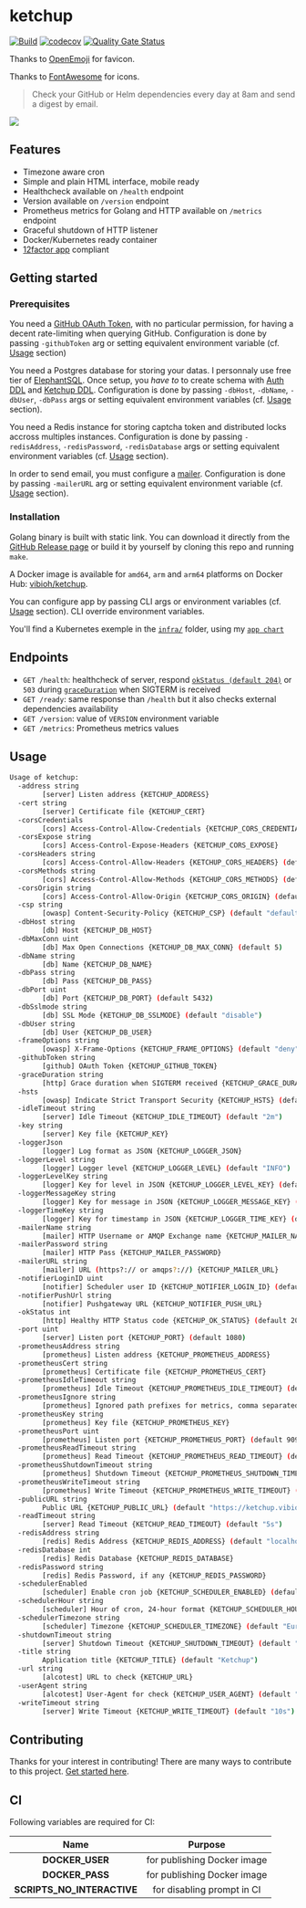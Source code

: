 # ketchup

[![Build](https://github.com/ViBiOh/ketchup/workflows/Build/badge.svg)](https://github.com/ViBiOh/ketchup/actions)
[![codecov](https://codecov.io/gh/ViBiOh/ketchup/branch/main/graph/badge.svg)](https://codecov.io/gh/ViBiOh/ketchup)
[![Quality Gate Status](https://sonarcloud.io/api/project_badges/measure?project=ViBiOh_ketchup&metric=alert_status)](https://sonarcloud.io/dashboard?id=ViBiOh_ketchup)

Thanks to [OpenEmoji](https://openmoji.org) for favicon.

Thanks to [FontAwesome](https://fontawesome.com) for icons.

> Check your GitHub or Helm dependencies every day at 8am and send a digest by email.

![](ketchup.png)

## Features

- Timezone aware cron
- Simple and plain HTML interface, mobile ready
- Healthcheck available on `/health` endpoint
- Version available on `/version` endpoint
- Prometheus metrics for Golang and HTTP available on `/metrics` endpoint
- Graceful shutdown of HTTP listener
- Docker/Kubernetes ready container
- [12factor app](https://12factor.net) compliant

## Getting started

### Prerequisites

You need a [GitHub OAuth Token](https://github.com/settings/tokens), with no particular permission, for having a decent rate-limiting when querying GitHub. Configuration is done by passing `-githubToken` arg or setting equivalent environment variable (cf. [Usage](#usage) section)

You need a Postgres database for storing your datas. I personnaly use free tier of [ElephantSQL](https://www.elephantsql.com). Once setup, you _have to_ to create schema with [Auth DDL](https://github.com/ViBiOh/auth/blob/main/ddl.sql) and [Ketchup DDL](sql/ddl.sql). Configuration is done by passing `-dbHost`, `-dbName`, `-dbUser`, `-dbPass` args or setting equivalent environment variables (cf. [Usage](#usage) section).

You need a Redis instance for storing captcha token and distributed locks accross multiples instances. Configuration is done by passing `-redisAddress`, `-redisPassword`, `-redisDatabase` args or setting equivalent environment variables (cf. [Usage](#usage) section).

In order to send email, you must configure a [mailer](https://github.com/ViBiOh/mailer#getting-started). Configuration is done by passing `-mailerURL` arg or setting equivalent environment variable (cf. [Usage](#usage) section).

### Installation

Golang binary is built with static link. You can download it directly from the [GitHub Release page](https://github.com/ViBiOh/ketchup/releases) or build it by yourself by cloning this repo and running `make`.

A Docker image is available for `amd64`, `arm` and `arm64` platforms on Docker Hub: [vibioh/ketchup](https://hub.docker.com/r/vibioh/ketchup/tags).

You can configure app by passing CLI args or environment variables (cf. [Usage](#usage) section). CLI override environment variables.

You'll find a Kubernetes exemple in the [`infra/`](infra/) folder, using my [`app chart`](https://github.com/ViBiOh/charts/tree/main/app)

## Endpoints

- `GET /health`: healthcheck of server, respond [`okStatus (default 204)`](#usage) or `503` during [`graceDuration`](#usage) when SIGTERM is received
- `GET /ready`: same response than `/health` but it also checks external dependencies availability
- `GET /version`: value of `VERSION` environment variable
- `GET /metrics`: Prometheus metrics values

## Usage

```bash
Usage of ketchup:
  -address string
        [server] Listen address {KETCHUP_ADDRESS}
  -cert string
        [server] Certificate file {KETCHUP_CERT}
  -corsCredentials
        [cors] Access-Control-Allow-Credentials {KETCHUP_CORS_CREDENTIALS}
  -corsExpose string
        [cors] Access-Control-Expose-Headers {KETCHUP_CORS_EXPOSE}
  -corsHeaders string
        [cors] Access-Control-Allow-Headers {KETCHUP_CORS_HEADERS} (default "Content-Type")
  -corsMethods string
        [cors] Access-Control-Allow-Methods {KETCHUP_CORS_METHODS} (default "GET")
  -corsOrigin string
        [cors] Access-Control-Allow-Origin {KETCHUP_CORS_ORIGIN} (default "*")
  -csp string
        [owasp] Content-Security-Policy {KETCHUP_CSP} (default "default-src 'self'; base-uri 'self'; script-src 'self' 'unsafe-inline'; style-src 'self' 'unsafe-inline'")
  -dbHost string
        [db] Host {KETCHUP_DB_HOST}
  -dbMaxConn uint
        [db] Max Open Connections {KETCHUP_DB_MAX_CONN} (default 5)
  -dbName string
        [db] Name {KETCHUP_DB_NAME}
  -dbPass string
        [db] Pass {KETCHUP_DB_PASS}
  -dbPort uint
        [db] Port {KETCHUP_DB_PORT} (default 5432)
  -dbSslmode string
        [db] SSL Mode {KETCHUP_DB_SSLMODE} (default "disable")
  -dbUser string
        [db] User {KETCHUP_DB_USER}
  -frameOptions string
        [owasp] X-Frame-Options {KETCHUP_FRAME_OPTIONS} (default "deny")
  -githubToken string
        [github] OAuth Token {KETCHUP_GITHUB_TOKEN}
  -graceDuration string
        [http] Grace duration when SIGTERM received {KETCHUP_GRACE_DURATION} (default "30s")
  -hsts
        [owasp] Indicate Strict Transport Security {KETCHUP_HSTS} (default true)
  -idleTimeout string
        [server] Idle Timeout {KETCHUP_IDLE_TIMEOUT} (default "2m")
  -key string
        [server] Key file {KETCHUP_KEY}
  -loggerJson
        [logger] Log format as JSON {KETCHUP_LOGGER_JSON}
  -loggerLevel string
        [logger] Logger level {KETCHUP_LOGGER_LEVEL} (default "INFO")
  -loggerLevelKey string
        [logger] Key for level in JSON {KETCHUP_LOGGER_LEVEL_KEY} (default "level")
  -loggerMessageKey string
        [logger] Key for message in JSON {KETCHUP_LOGGER_MESSAGE_KEY} (default "message")
  -loggerTimeKey string
        [logger] Key for timestamp in JSON {KETCHUP_LOGGER_TIME_KEY} (default "time")
  -mailerName string
        [mailer] HTTP Username or AMQP Exchange name {KETCHUP_MAILER_NAME} (default "mailer")
  -mailerPassword string
        [mailer] HTTP Pass {KETCHUP_MAILER_PASSWORD}
  -mailerURL string
        [mailer] URL (https?:// or amqps?://) {KETCHUP_MAILER_URL}
  -notifierLoginID uint
        [notifier] Scheduler user ID {KETCHUP_NOTIFIER_LOGIN_ID} (default 1)
  -notifierPushUrl string
        [notifier] Pushgateway URL {KETCHUP_NOTIFIER_PUSH_URL}
  -okStatus int
        [http] Healthy HTTP Status code {KETCHUP_OK_STATUS} (default 204)
  -port uint
        [server] Listen port {KETCHUP_PORT} (default 1080)
  -prometheusAddress string
        [prometheus] Listen address {KETCHUP_PROMETHEUS_ADDRESS}
  -prometheusCert string
        [prometheus] Certificate file {KETCHUP_PROMETHEUS_CERT}
  -prometheusIdleTimeout string
        [prometheus] Idle Timeout {KETCHUP_PROMETHEUS_IDLE_TIMEOUT} (default "10s")
  -prometheusIgnore string
        [prometheus] Ignored path prefixes for metrics, comma separated {KETCHUP_PROMETHEUS_IGNORE}
  -prometheusKey string
        [prometheus] Key file {KETCHUP_PROMETHEUS_KEY}
  -prometheusPort uint
        [prometheus] Listen port {KETCHUP_PROMETHEUS_PORT} (default 9090)
  -prometheusReadTimeout string
        [prometheus] Read Timeout {KETCHUP_PROMETHEUS_READ_TIMEOUT} (default "5s")
  -prometheusShutdownTimeout string
        [prometheus] Shutdown Timeout {KETCHUP_PROMETHEUS_SHUTDOWN_TIMEOUT} (default "5s")
  -prometheusWriteTimeout string
        [prometheus] Write Timeout {KETCHUP_PROMETHEUS_WRITE_TIMEOUT} (default "10s")
  -publicURL string
        Public URL {KETCHUP_PUBLIC_URL} (default "https://ketchup.vibioh.fr")
  -readTimeout string
        [server] Read Timeout {KETCHUP_READ_TIMEOUT} (default "5s")
  -redisAddress string
        [redis] Redis Address {KETCHUP_REDIS_ADDRESS} (default "localhost:6379")
  -redisDatabase int
        [redis] Redis Database {KETCHUP_REDIS_DATABASE}
  -redisPassword string
        [redis] Redis Password, if any {KETCHUP_REDIS_PASSWORD}
  -schedulerEnabled
        [scheduler] Enable cron job {KETCHUP_SCHEDULER_ENABLED} (default true)
  -schedulerHour string
        [scheduler] Hour of cron, 24-hour format {KETCHUP_SCHEDULER_HOUR} (default "08:00")
  -schedulerTimezone string
        [scheduler] Timezone {KETCHUP_SCHEDULER_TIMEZONE} (default "Europe/Paris")
  -shutdownTimeout string
        [server] Shutdown Timeout {KETCHUP_SHUTDOWN_TIMEOUT} (default "10s")
  -title string
        Application title {KETCHUP_TITLE} (default "Ketchup")
  -url string
        [alcotest] URL to check {KETCHUP_URL}
  -userAgent string
        [alcotest] User-Agent for check {KETCHUP_USER_AGENT} (default "Alcotest")
  -writeTimeout string
        [server] Write Timeout {KETCHUP_WRITE_TIMEOUT} (default "10s")
```

## Contributing

Thanks for your interest in contributing! There are many ways to contribute to this project. [Get started here](CONTRIBUTING.md).

## CI

Following variables are required for CI:

|            Name            |           Purpose           |
| :------------------------: | :-------------------------: |
|      **DOCKER_USER**       | for publishing Docker image |
|      **DOCKER_PASS**       | for publishing Docker image |
| **SCRIPTS_NO_INTERACTIVE** | for disabling prompt in CI  |
